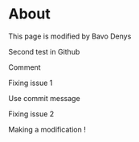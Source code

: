 # About 

This page is modified by Bavo Denys

Second test in Github

Comment

Fixing issue 1

Use commit message

Fixing issue 2

Making a modification ! 